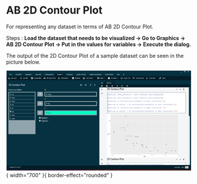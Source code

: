 # AB 2D Contour Plot

For representing any dataset in terms of AB 2D Contour Plot.

Steps
: __Load the dataset that needs to be visualized -> Go to Graphics -> AB 2D Contour Plot -> Put in the values for variables -> Execute the dialog.__

The output of the 2D Contour Plot of a sample dataset can be seen in the picture below.

![alt text](screenshots/image170.png){ width="700" }{ border-effect="rounded" }
